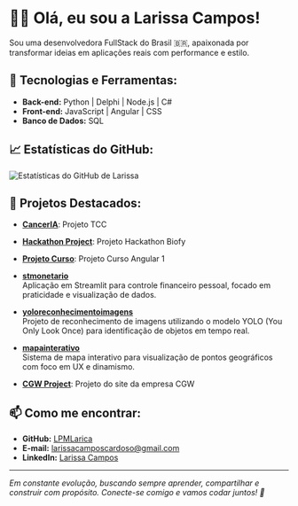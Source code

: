 # 👩‍💻 Olá, eu sou a Larissa Campos!

Sou uma desenvolvedora FullStack do Brasil 🇧🇷, apaixonada por transformar ideias em aplicações reais com performance e estilo.

## 🚀 Tecnologias e Ferramentas:

- **Back-end:** Python | Delphi | Node.js | C#
- **Front-end:** JavaScript | Angular | CSS
- **Banco de Dados:** SQL

## 📈 Estatísticas do GitHub:

![Estatísticas do GitHub de Larissa](https://github-readme-stats.vercel.app/api?username=LPMLarica&show_icons=true&theme=radical)

## 📂 Projetos Destacados:

- [**CancerIA**](https://github.com/LPMLarica/CancerIA): Projeto TCC

- [**Hackathon Project**](https://github.com/LPMLarica/hackathon-project): Projeto Hackathon Biofy

- [**Projeto Curso**](https://github.com/LPMLarica/projetoCurso): Projeto Curso Angular 1

-  [**stmonetario**](https://github.com/LPMLarica/stmonetario)  
  Aplicação em Streamlit para controle financeiro pessoal, focado em praticidade e visualização de dados.

-  [**yoloreconhecimentoimagens**](https://github.com/LPMLarica/yoloreconhecimentoimagens)  
  Projeto de reconhecimento de imagens utilizando o modelo YOLO (You Only Look Once) para identificação de objetos em tempo real.

-  [**mapainterativo**](https://github.com/LPMLarica/mapainterativo)  
  Sistema de mapa interativo para visualização de pontos geográficos com foco em UX e dinamismo.

- [**CGW Project**](https://github.com/LPMLarica/CGWproject): Projeto do site da empresa CGW

## 📫 Como me encontrar:

- **GitHub:** [LPMLarica](https://github.com/LPMLarica)
- **E-mail:** [larissacamposcardoso@gmail.com](mailto:larissacamposcardoso@gmail.com)
- **LinkedIn:** [Larissa Campos]([https://www.linkedin.com/in/seu-perfil](https://www.linkedin.com/in/larissa-campos-a70284239))

---

*Em constante evolução, buscando sempre aprender, compartilhar e construir com propósito. Conecte-se comigo e vamos codar juntos! 🚀*




